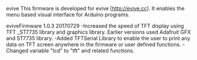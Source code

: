 evive
This firmware is developed for evive [http://evive.cc]. It enables the menu based visual interface for Arduino programs.

eviveFirmware 1.0.3 20170729
-Increased the speed of TFT display using TFT _ST7735 library and graphics library. Earlier versions used Adafruit GFX and ST7735 library.
-Added TFTSerial Library to enable the user to print any data on TFT screen anywhere in the firmware or user defined functions.
-Changed variable "lcd" to "tft" and related functions.